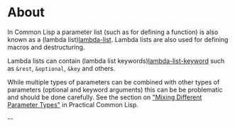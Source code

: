 # About

In Common Lisp a parameter list (such as for defining a function) is also known as a (lambda list)[lambda-list]. 
Lambda lists are also used for defining macros and destructuring.

Lambda lists can contain (lambda list keywords)[lambda-list-keyword] such as `&rest`, `&optional`, `&key` and others.

While multiple types of parameters can be combined with other types of parameters (optional and keyword arguments) this can be be problematic and should be done carefully.
See the section on ["Mixing Different Parameter Types"][pcl-function] in Practical Common Lisp.

--

[lambda-list]: http://www.lispworks.com/documentation/HyperSpec/Body/26_glo_l.htm#lambda_list
[lambda-list-keyword]: http://www.lispworks.com/documentation/HyperSpec/Body/26_glo_l.htm#lambda_list_keyword
[pcl-function]: http://www.gigamonkeys.com/book/functions.html
